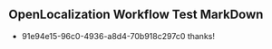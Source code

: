 ## OpenLocalization Workflow Test MarkDown
* 91e94e15-96c0-4936-a8d4-70b918c297c0 thanks!

<!--HONumber=Sep16_HO1-->


